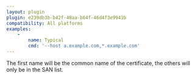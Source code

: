 ```yaml
---
layout: plugin
plugin: e239db3b-b42f-48aa-b64f-46d4f3e9941b
compatibility: All platforms
examples:
    - 
        name: Typical
        cmd: '‑‑host a.example.com,*.example.com'   
---
```

The first name will be the common name of the certificate, the others will only be in the SAN list.